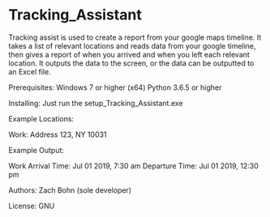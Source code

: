 # Tracking_Assistant
Tracking assist is used to create a report from your google maps timeline.  It takes a list of relevant locations and reads data from your google timeline, then gives a report of when you arrived and when you left each relevant location.  It outputs the data to the screen, or the data can be outputted to an Excel file.

Prerequisites:
Windows 7 or higher (x64)
Python 3.6.5 or higher

Installing:
Just run the setup_Tracking_Assistant.exe



Example Locations:

Work: Address 123, NY 10031

Example Output:

Work
Arrival Time: Jul 01 2019, 7:30 am
Departure Time: Jul 01 2019, 12:30 pm


Authors:
Zach Bohn (sole developer)

License:
GNU
